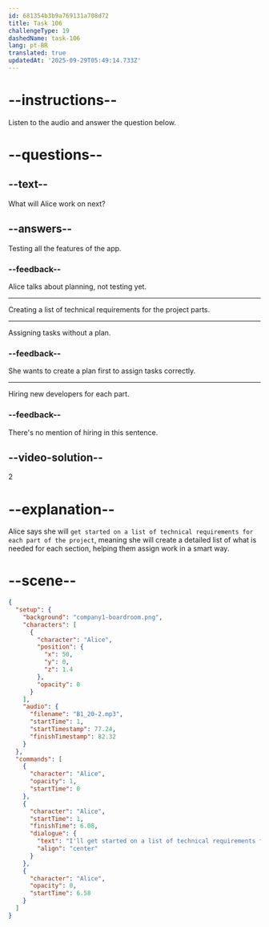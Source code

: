 ```yaml
---
id: 681354b3b9a769131a708d72
title: Task 106
challengeType: 19
dashedName: task-106
lang: pt-BR
translated: true
updatedAt: '2025-09-29T05:49:14.733Z'
---
```


<!-- (Audio) Alice: I'll get started on a list of technical requirements for each part of the project to help us assign tasks correctly. -->

# --instructions--

Listen to the audio and answer the question below.

# --questions--

## --text--

What will Alice work on next?

## --answers--

Testing all the features of the app.

### --feedback--

Alice talks about planning, not testing yet.

---

Creating a list of technical requirements for the project parts.

---

Assigning tasks without a plan.

### --feedback--

She wants to create a plan first to assign tasks correctly.

---

Hiring new developers for each part.

### --feedback--

There's no mention of hiring in this sentence.

## --video-solution--

2

# --explanation--

Alice says she will `get started on a list of technical requirements for each part of the project`, meaning she will create a detailed list of what is needed for each section, helping them assign work in a smart way.

# --scene--

```json
{
  "setup": {
    "background": "company1-boardroom.png",
    "characters": [
      {
        "character": "Alice",
        "position": {
          "x": 50,
          "y": 0,
          "z": 1.4
        },
        "opacity": 0
      }
    ],
    "audio": {
      "filename": "B1_20-2.mp3",
      "startTime": 1,
      "startTimestamp": 77.24,
      "finishTimestamp": 82.32
    }
  },
  "commands": [
    {
      "character": "Alice",
      "opacity": 1,
      "startTime": 0
    },
    {
      "character": "Alice",
      "startTime": 1,
      "finishTime": 6.08,
      "dialogue": {
        "text": "I'll get started on a list of technical requirements for each part of the project to help us assign tasks correctly.",
        "align": "center"
      }
    },
    {
      "character": "Alice",
      "opacity": 0,
      "startTime": 6.58
    }
  ]
}
```
